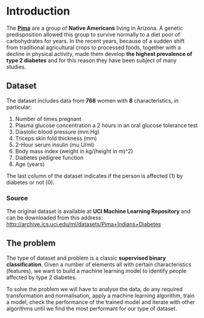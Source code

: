 # Introduction

The **[Pima](https://en.wikipedia.org/wiki/Pima_people)** are a group of **Native Americans** living in Arizona. A genetic predisposition allowed this group to survive normally to a diet poor of carbohydrates for years. In the recent years, because of a sudden shift from traditional agricultural crops to processed foods, together with a decline in physical activity, made them develop **the highest prevalence of type 2 diabetes** and for this reason they have been subject of many studies.

## Dataset

The dataset includes data from **768** women with **8** characteristics, in particular:

1. Number of times pregnant
2. Plasma glucose concentration a 2 hours in an oral glucose tolerance test
3. Diastolic blood pressure (mm Hg)
4. Triceps skin fold thickness (mm)
5. 2-Hour serum insulin (mu U/ml)
6. Body mass index (weight in kg/(height in m)^2)
7. Diabetes pedigree function
8. Age (years)

The last column of the dataset indicates if the person is affected (1) by diabetes or not (0).

### Source

The original dataset is available at **UCI Machine Learning Repository** and can be downloaded from this address: http://archive.ics.uci.edu/ml/datasets/Pima+Indians+Diabetes

## The problem

The type of dataset and problem is a classic **supervised binary classification**. Given a number of elements all with certain characteristics (features), we want to build a machine learning model to identify people affected by type 2 diabetes.

To solve the problem we will have to analyse the data, do any required transformation and normalisation, apply a machine learning algorithm, train a model, check the performance of the trained model and iterate with other algorithms until we find the most performant for our type of dataset.
